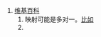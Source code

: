 1. [维基百科](https://zh.wikipedia.org/wiki/MapReduce)    
    1. 映射可能是多对一。[比如](https://docs.mongodb.com/manual/core/map-reduce/)     
    1. 

